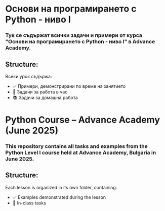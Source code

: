# Основи на програмирането с Python - ниво I
### Тук се съдържат всички задачи и примери от курса "Основи на програмирането с Python - ниво I" в Advance Academy.


## Structure:
Всеки урок съдържа:
- ✅ Примери, демонстрирани по време на занятието
- 📝 Задачи за работа в час
- 📚 Задачи за домашна работа



# Python Course – Advance Academy (June 2025)
### This repository contains all tasks and examples from the Python Level I course held at Advance Academy, Bulgaria in June 2025.


## Structure:
Each lesson is organized in its own folder, containing:
- ✅ Examples demonstrated during the lesson
- 📝 In-class tasks

